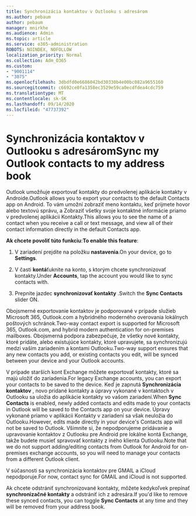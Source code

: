 ```yaml
---
title: Synchronizácia kontaktov v Outlooku s adresárom
ms.author: pebaum
author: pebaum
manager: mnirkhe
ms.audience: Admin
ms.topic: article
ms.service: o365-administration
ROBOTS: NOINDEX, NOFOLLOW
localization_priority: Normal
ms.collection: Adm_O365
ms.custom:
- "9001114"
- "3075"
ms.openlocfilehash: 3dbdfd0e6686042bd30330b4e00bc082a9655160
ms.sourcegitcommit: c6692ce0fa1358ec3529e59ca0ecdfdea4cdc759
ms.translationtype: MT
ms.contentlocale: sk-SK
ms.lasthandoff: 09/14/2020
ms.locfileid: "47737392"
---
```

# <a name="sync-my-outlook-contacts-to-my-address-book"></a><span data-ttu-id="b0cbd-102">Synchronizácia kontaktov v Outlooku s adresárom</span><span class="sxs-lookup"><span data-stu-id="b0cbd-102">Sync my Outlook contacts to my address book</span></span>

<span data-ttu-id="b0cbd-103">Outlook umožňuje exportovať kontakty do predvolenej aplikácie kontakty v Androide.</span><span class="sxs-lookup"><span data-stu-id="b0cbd-103">Outlook allows you to export your contacts to the default Contacts app on Android.</span></span> <span data-ttu-id="b0cbd-104">To vám umožní zobraziť meno kontaktu, keď prijmete hovor alebo textovú správu, a Zobraziť všetky svoje kontaktné informácie priamo v predvolenej aplikácii Kontakty.</span><span class="sxs-lookup"><span data-stu-id="b0cbd-104">This allows you to see the name of a contact when you receive a call or text message, and view all of their contact information directly in the default Contacts app.</span></span>
 
<span data-ttu-id="b0cbd-105">**Ak chcete povoliť túto funkciu**:</span><span class="sxs-lookup"><span data-stu-id="b0cbd-105">**To enable this feature**:</span></span>
 
1. <span data-ttu-id="b0cbd-106">V zariadení prejdite na položku **nastavenia**.</span><span class="sxs-lookup"><span data-stu-id="b0cbd-106">On your device, go to **Settings**.</span></span>

2. <span data-ttu-id="b0cbd-107">V časti **kontá**ťuknite na konto, s ktorým chcete synchronizovať kontakty.</span><span class="sxs-lookup"><span data-stu-id="b0cbd-107">Under **Accounts**, tap the account you would like to sync contacts with.</span></span>

3. <span data-ttu-id="b0cbd-108">Prepnite jazdec **synchronizovať kontakty** .</span><span class="sxs-lookup"><span data-stu-id="b0cbd-108">Switch the **Sync Contacts** slider ON.</span></span>
 
<span data-ttu-id="b0cbd-109">Obojsmerné exportovanie kontaktov je podporované v prípade služieb Microsoft 365, Outlook.com a hybridného moderného overovania lokálnych poštových schránok.</span><span class="sxs-lookup"><span data-stu-id="b0cbd-109">Two-way contact export is supported for Microsoft 365, Outlook.com, and hybrid modern authentication for on-premises mailboxes.</span></span> <span data-ttu-id="b0cbd-110">Obojsmerná podpora zabezpečuje, že všetky nové kontakty, ktoré pridáte, alebo existujúce kontakty, ktoré upravujete, sa synchronizujú medzi vaším zariadením a kontami Outlooku.</span><span class="sxs-lookup"><span data-stu-id="b0cbd-110">Two-way support ensures that any new contacts you add, or existing contacts you edit, will be synced between your device and your Outlook accounts.</span></span>
 
<span data-ttu-id="b0cbd-111">V prípade starších kont Exchange môžete exportovať kontakty, ktoré sa majú uložiť do zariadenia.</span><span class="sxs-lookup"><span data-stu-id="b0cbd-111">For legacy Exchange accounts, you can export your contacts to be saved to the device.</span></span> <span data-ttu-id="b0cbd-112">Keď je zapnutá **Synchronizácia kontaktov** , novo pridané kontakty a úpravy vykonané v kontaktoch v Outlooku sa uložia do aplikácie kontakty vo vašom zariadení.</span><span class="sxs-lookup"><span data-stu-id="b0cbd-112">When **Sync Contacts** is enabled, newly added contacts and edits made to your contacts in Outlook will be saved to the Contacts app on your device.</span></span> <span data-ttu-id="b0cbd-113">Úpravy vykonané priamo v aplikácii Kontakty v zariadení sa však neuložia do Outlooku.</span><span class="sxs-lookup"><span data-stu-id="b0cbd-113">However, edits made directly in your device's Contacts app will not be saved to Outlook.</span></span> <span data-ttu-id="b0cbd-114">Všimnite si, že nepodporujeme pridávanie a upravovanie kontaktov z Outlooku pre Android pre lokálne kontá Exchange, takže budete musieť spravovať kontakty z iného klienta Outlooku.</span><span class="sxs-lookup"><span data-stu-id="b0cbd-114">Note that we do not support adding/editing contacts from Outlook for Android for on-premises exchange accounts, so you will need to manage your contacts from a different Outlook client.</span></span>
 
<span data-ttu-id="b0cbd-115">V súčasnosti sa synchronizácia kontaktov pre GMAIL a iCloud nepodporuje.</span><span class="sxs-lookup"><span data-stu-id="b0cbd-115">For now, contact sync for GMAIL and iCloud is not supported.</span></span>
 
<span data-ttu-id="b0cbd-116">Ak chcete odstrániť synchronizované kontakty, môžete kedykoľvek prepínať **synchronizačné kontakty** a odstrániť ich z adresára.</span><span class="sxs-lookup"><span data-stu-id="b0cbd-116">If you'd like to remove these synced contacts, you can toggle **Sync Contacts** at any time and they will be removed from your address book.</span></span>
